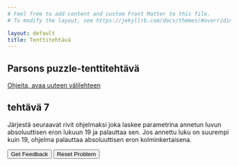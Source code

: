 ```yaml
---
# Feel free to add content and custom Front Matter to this file.
# To modify the layout, see https://jekyllrb.com/docs/themes/#overriding-theme-defaults

layout: default
title: Tenttitehtävä
---
```


## Parsons puzzle-tenttitehtävä 
[Ohjeita, avaa uuteen välilehteen](../ohjeet.md)

## tehtävä 7
Järjestä seuraavat rivit ohjelmaksi joka laskee parametrina annetun luvun absoluuttisen eron lukuun 19 ja palauttaa sen. Jos annettu luku on suurempi kuin 19, ohjelma palauttaa absoluuttisen eron kolminkertaisena. 
<div id="P7-sortableTrash" class="sortable-code"></div> 
<div id="P7-sortable" class="sortable-code"></div> 
<div style="clear:both;"></div> 
<p> 
    <input id="P7-feedbackLink" value="Get Feedback" type="button" /> 
    <input id="P7-newInstanceLink" value="Reset Problem" type="button" /> 
</p> 
<script type="text/javascript"> 
(function(){
  var initial = "function diff_num(n) {\n" +
    "  if (n <= 19) {\n" +
    "    return (19 - n);\n" +
    "  } else {\n" +
    "     return (n - 19) * 3;\n" +
    "  }\n" +
    "} \\n console.log(diff_num(12)); \\n console.log(diff_num(19)); \\n console.log(diff_num(22)); \\n \n" +
    "  if (n >= 19) { #distractor";
  var parsonsPuzzle = new ParsonsWidget({
    "sortableId": "P7-sortable",
    "max_wrong_lines": 10,
    "grader": ParsonsWidget._graders.LineBasedGrader,
    "exec_limit": 2500,
    "can_indent": true,
    "x_indent": 50,
    "lang": "en",
    "trashId": "P7-sortableTrash"
  });
  parsonsPuzzle.init(initial);
  parsonsPuzzle.shuffleLines();
  $("#P7-newInstanceLink").click(function(event){ 
      event.preventDefault(); 
      parsonsPuzzle.shuffleLines(); 
  }); 
  $("#P7-feedbackLink").click(function(event){ 
      event.preventDefault(); 
      parsonsPuzzle.getFeedback(); 
  }); 
})(); 
</script>



